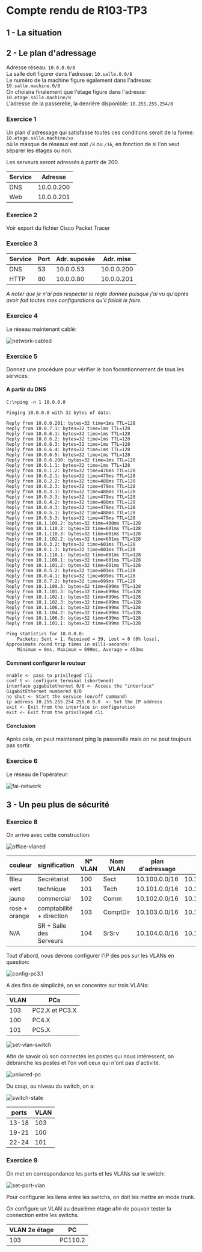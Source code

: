 # Compte rendu de R103-TP3

## 1 - La situation

## 2 - Le plan d'adressage

Adresse réseau: `10.0.0.0/8`  
La salle doit figurer dans l'adresse: `10.salle.0.0/8`  
Le numéro de la machine figure également dans l'adresse: `10.salle.machine.0/8`  
On choisira finalement que l'étage figure dans l'adresse: `10.etage.salle.machine/8`  
L'adresse de la passerelle, la denrière disponible: `10.255.255.254/8`

### Exercice 1

Un plan d'adressage qui satisfasse toutes ces conditions serait de la forme: `10.etage.salle.machine/xx`  
où le masque de réseaux est soit `/8` ou `/16`, en fonction de si l'on veut
séparer les étages ou non.

Les serveurs seront adressés à partir de 200.

| Service | Adresse    |
| ------- | ---------- |
| DNS     | 10.0.0.200 |
| Web     | 10.0.0.201 |

### Exercice 2

 Voir export du fichier Cisco Packet Tracer

### Exercice 3

| Service | Port | Adr. suposée | Adr. mise  |
| ------- | ---- | ------------ | ---------- |
| DNS     | 53   | 10.0.0.53    | 10.0.0.200 |
| HTTP    | 80   | 10.0.0.80    | 10.0.0.201 |

*A noter que je n'ai pas respecter la règle donnée
puisque j'ai vu qu'après avoir fait toutes mes configurations
qu'il fallait le faire.*

### Exercice 4

Le réseau maintenant cablé:

![network-cabled](./src/screenshots/network-cabled.png)

### Exercice 5

Donnez une procédure pour vérifier le bon focnntionnement de tous les services:

#### A partir du DNS

```batch
C:\>ping -n 1 10.0.0.0

Pinging 10.0.0.0 with 32 bytes of data:

Reply from 10.0.0.201: bytes=32 time<1ms TTL=128
Reply from 10.0.7.1: bytes=32 time=1ms TTL=128
Reply from 10.0.6.1: bytes=32 time=1ms TTL=128
Reply from 10.0.6.2: bytes=32 time=1ms TTL=128
Reply from 10.0.6.3: bytes=32 time=1ms TTL=128
Reply from 10.0.6.4: bytes=32 time=1ms TTL=128
Reply from 10.0.6.5: bytes=32 time=1ms TTL=128
Reply from 10.0.6.200: bytes=32 time=1ms TTL=128
Reply from 10.0.1.1: bytes=32 time=1ms TTL=128
Reply from 10.0.1.2: bytes=32 time=476ms TTL=128
Reply from 10.0.2.1: bytes=32 time=479ms TTL=128
Reply from 10.0.2.2: bytes=32 time=480ms TTL=128
Reply from 10.0.2.3: bytes=32 time=479ms TTL=128
Reply from 10.0.3.1: bytes=32 time=480ms TTL=128
Reply from 10.0.3.3: bytes=32 time=479ms TTL=128
Reply from 10.0.4.2: bytes=32 time=480ms TTL=128
Reply from 10.0.4.3: bytes=32 time=479ms TTL=128
Reply from 10.0.5.1: bytes=32 time=480ms TTL=128
Reply from 10.0.5.3: bytes=32 time=479ms TTL=128
Reply from 10.1.109.2: bytes=32 time=480ms TTL=128
Reply from 10.1.110.2: bytes=32 time=601ms TTL=128
Reply from 10.1.110.3: bytes=32 time=601ms TTL=128
Reply from 10.1.102.2: bytes=32 time=601ms TTL=128
Reply from 10.0.3.2: bytes=32 time=601ms TTL=128
Reply from 10.0.1.3: bytes=32 time=601ms TTL=128
Reply from 10.1.110.1: bytes=32 time=601ms TTL=128
Reply from 10.1.109.1: bytes=32 time=601ms TTL=128
Reply from 10.1.101.2: bytes=32 time=601ms TTL=128
Reply from 10.0.5.2: bytes=32 time=601ms TTL=128
Reply from 10.0.4.1: bytes=32 time=699ms TTL=128
Reply from 10.0.7.2: bytes=32 time=699ms TTL=128
Reply from 10.1.109.3: bytes=32 time=699ms TTL=128
Reply from 10.1.101.3: bytes=32 time=699ms TTL=128
Reply from 10.1.102.1: bytes=32 time=699ms TTL=128
Reply from 10.1.102.3: bytes=32 time=699ms TTL=128
Reply from 10.1.106.1: bytes=32 time=699ms TTL=128
Reply from 10.1.104.2: bytes=32 time=699ms TTL=128
Reply from 10.1.106.3: bytes=32 time=699ms TTL=128
Reply from 10.1.101.1: bytes=32 time=699ms TTL=128

Ping statistics for 10.0.0.0:
    Packets: Sent = 1, Received = 39, Lost = 0 (0% loss),
Approximate round trip times in milli-seconds:
    Minimum = 0ms, Maximum = 699ms, Average = 453ms
```

#### Comment configurer le routeur

```batch
enable <- pass to privileged cli
conf t <- configure terminal (shortened)
interface gigabitethernet 0/0 <- Access the "interface" GigabitEthernet numbered 0/0
no shut <- Start the service (on/off command)
ip address 10.255.255.254 255.0.0.0  <- Set the IP address
exit <- Exit from the interface in configuration
exit <- Exit from the privileged cli
```

#### Conclusion

Après cela, on peut maintenant ping la passerelle mais on ne peut toujours pas sortir.

### Exercice 6

Le réseau de l'opérateur:

![fai-network](./src/screenshots/fai-network.png)

## 3 - Un peu plus de sécurité

### Exercice 8

On arrive avec cette construction:

![office-vlaned](./src/screenshots/office-vlaned.png)

| couleur       | signification            | N° VLAN | Nom VLAN | plan d'adressage | Gateway        |
| ------------- | ------------------------ | ------- | -------- | ---------------- | -------------- |
| Bleu          | Secrétariat              | 100     | Sect     | 10.100.0.0/16    | 10.100.255.254 |
| vert          | technique                | 101     | Tech     | 10.101.0.0/16    | 10.101.255.254 |
| jaune         | commercial               | 102     | Comm     | 10.102.0.0/16    | 10.102.255.254 |
| rose + orange | comptabilité + direction | 103     | ComptDir | 10.103.0.0/16    | 10.103.255.254 |
| N/A           | SR + Salle des Serveurs  | 104     | SrSrv    | 10.104.0.0/16    | 10.104.255.254 |

Tout d'abord, nous devons configurer l'IP des pcs sur les VLANs en question:

![config-pc3.1](./src/screenshots/Image_configuration_bureau3_PC1.jpg)

A des fins de simplicité, on se concentre sur trois VLANs:

| VLAN | PCs            |
| ---- | -------------- |
| 103  | PC2.X et PC3.X |
| 100  | PC4.X          |
| 101  | PC5.X          |

![set-vlan-switch](./src/screenshots/set-vlan-switch.png)

Afin de savoir où son connectés les postes qui nous intéressent,
on débranche les postes et l'on voit ceux qui n'ont pas d'activité.

![uniwred-pc](./src/screenshots/unwired-pc.png)

Du coup, au niveau du switch, on a:

![switch-state](./src/screenshots/switch-state.png)

| ports | VLAN |
| ----- | ---- |
| 13-18 | 103  |
| 19-21 | 100  |
| 22-24 | 101  |

### Exercice 9

On met en correspondance les ports et les VLANs sur le switch:

![set-port-vlan](./src/screenshots/set-port-vlan.png)

Pour configurer les liens entre les switchs, on doit les mettre en mode trunk.

On configure un VLAN au deuxième étage afin de pouvoir tester
la connection entre les switchs.

| VLAN 2e étage | PC      |
| ------------- | ------- |
| 103           | PC110.2 |
